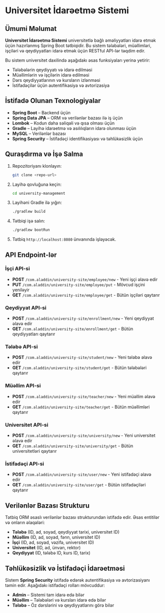 # Universitet İdarəetmə Sistemi

## Ümumi Məlumat
**Universitet İdarəetmə Sistemi** universitetlə bağlı əməliyyatları idarə etmək üçün hazırlanmış Spring Boot tətbiqidir. Bu sistem tələbələri, müəllimləri, işçiləri və qeydiyyatları idarə etmək üçün RESTful API-lər təqdim edir. 

Bu sistem universitet daxilində aşağıdakı əsas funksiyaları yerinə yetirir:
- Tələbələrin qeydiyyatı və idarə edilməsi
- Müəllimlərin və işçilərin idarə edilməsi
- Dərs qeydiyyatlarının və kursların izlənməsi
- İstifadəçilər üçün autentifikasiya və avtorizasiya

## İstifadə Olunan Texnologiyalar
- **Spring Boot** – Backend üçün
- **Spring Data JPA** – ORM və verilənlər bazası ilə iş üçün
- **Lombok** – Kodun daha səliqəli və qısa olması üçün
- **Gradle** – Layihə idarəetmə və asılılıqların idarə olunması üçün
- **MySQL** – Verilənlər bazası
- **Spring Security** – İstifadəçi identifikasiyası və təhlükəsizlik üçün

## Quraşdırma və İşə Salma
1. Repozitoriyanı klonlayın:
   ```bash
   git clone <repo-url>
   ```
2. Layihə qovluğuna keçin:
   ```bash
   cd university-management
   ```
3. Layihəni Gradle ilə yığın:
   ```bash
   ./gradlew build
   ```
4. Tətbiqi işə salın:
   ```bash
   ./gradlew bootRun
   ```
5. Tətbiq `http://localhost:8080` ünvanında işləyəcək.

## API Endpoint-lər

### İşçi API-si
- **POST** `/com.aladdin/university-site/employee/new` - Yeni işçi əlavə edir
- **PUT** `/com.aladdin/university-site/employee/put` - Mövcud işçini yeniləyir
- **GET** `/com.aladdin/university-site/employee/get` - Bütün işçiləri qaytarır

### Qeydiyyat API-si
- **POST** `/com.aladdin/university-site/enrollment/new` - Yeni qeydiyyat əlavə edir
- **GET** `/com.aladdin/university-site/enrollment/get` - Bütün qeydiyyatları qaytarır

### Tələbə API-si
- **POST** `/com.aladdin/university-site/student/new` - Yeni tələbə əlavə edir
- **GET** `/com.aladdin/university-site/student/get` - Bütün tələbələri qaytarır

### Müəllim API-si
- **POST** `/com.aladdin/university-site/teacher/new` - Yeni müəllim əlavə edir
- **GET** `/com.aladdin/university-site/teacher/get` - Bütün müəllimləri qaytarır

### Universitet API-si
- **POST** `/com.aladdin/university-site/university/new` - Yeni universitet əlavə edir
- **GET** `/com.aladdin/university-site/university/get` - Bütün universitetləri qaytarır

### İstifadəçi API-si
- **POST** `/com.aladdin/university-site/user/new` - Yeni istifadəçi əlavə edir
- **GET** `/com.aladdin/university-site/user/get` - Bütün istifadəçiləri qaytarır

## Verilənlər Bazası Strukturu
Tətbiq ORM əsaslı verilənlər bazası strukturundan istifadə edir. Əsas entitilər və onların əlaqələri:
- **Tələbə** (ID, ad, soyad, qeydiyyat tarixi, universitet ID)
- **Müəllim** (ID, ad, soyad, fənn, universitet ID)
- **İşçi** (ID, ad, soyad, vəzifə, universitet ID)
- **Universitet** (ID, ad, ünvan, rektor)
- **Qeydiyyat** (ID, tələbə ID, kurs ID, tarix)

## Təhlükəsizlik və İstifadəçi İdarəetməsi
Sistem **Spring Security** istifadə edərək autentifikasiya və avtorizasiyanı təmin edir. Aşağıdakı istifadəçi rolları mövcuddur:
- **Admin** – Sistemi tam idarə edə bilər
- **Müəllim** – Tələbələri və kursları idarə edə bilər
- **Tələbə** – Öz dərslərini və qeydiyyatlarını görə bilər


